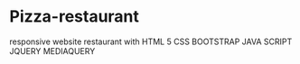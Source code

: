 # Pizza-restaurant
responsive website restaurant with HTML 5 CSS  BOOTSTRAP JAVA SCRIPT JQUERY MEDIAQUERY
